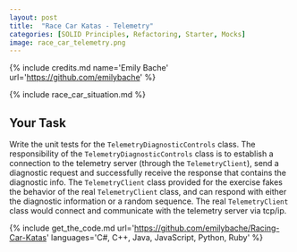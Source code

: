 ```yaml
---
layout: post
title:  "Race Car Katas - Telemetry"
categories: [SOLID Principles, Refactoring, Starter, Mocks]
image: race_car_telemetry.png
---
```


{% include credits.md name='Emily Bache' url='https://github.com/emilybache' %}

{% include race_car_situation.md %}


## Your Task

Write the unit tests for the `TelemetryDiagnosticControls` class. The
responsibility of the `TelemetryDiagnosticControls` class is to
establish a connection to the telemetry server (through the
`TelemetryClient`), send a diagnostic request and successfully receive
the response that contains the diagnostic info. The `TelemetryClient`
class provided for the exercise fakes the behavior of the real
`TelemetryClient` class, and can respond with either the diagnostic
information or a random sequence. The real `TelemetryClient` class would
connect and communicate with the telemetry server via tcp/ip.

{%
    include get_the_code.md 
    url='https://github.com/emilybache/Racing-Car-Katas' 
    languages='C#, C++, Java, JavaScript, Python, Ruby'
%}

